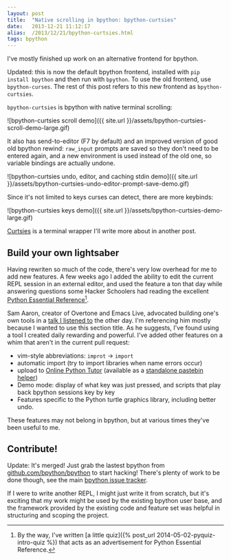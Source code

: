 ```yaml
---
layout: post
title:  "Native scrolling in bpython: bpython-curtsies"
date:   2013-12-21 11:12:17
alias:  /2013/12/21/bpython-curtsies.html
tags: bpython
---
```


I've mostly finished up work on an alternative frontend for bpython.

Updated: this is now the default bpython frontend,
installed with `pip install bpython`
and then run with `bpython`. To use the old frontend, use `bpython-curses`.
The rest of this post refers to this new frontend as `bpython-curtsies`.

`bpython-curtsies` is bpython with native terminal scrolling:

![bpython-curtsies scroll demo]({{ site.url }}/assets/bpython-curtsies-scroll-demo-large.gif)

It also has send-to-editor (F7 by default) and an improved version of
good old bpython rewind: `raw_input` prompts are saved so they don't need
to be entered again, and a new environment is used instead of the old one,
so variable bindings are actually undone.

![bpython-curtsies undo, editor, and caching stdin demo]({{ site.url }}/assets/bpython-curtsies-undo-editor-prompt-save-demo.gif)

Since it's not limited to keys curses can detect, there are more keybinds:

![bpython-curtsies keys demo]({{ site.url }}/assets/bpython-curtsies-demo-large.gif)

[Curtsies](https://github.com/thomasballinger/curtsies) is a terminal wrapper I'll write more about in another
post.

Build your own lightsaber
-------------------------

Having rewriten so much of the code, there's very low overhead for me to add new
features. A few weeks ago I added the ability to edit the current REPL session in an
external editor, and used the feature a ton that day while answering questions
some Hacker Schoolers had reading the excellent
[Python Essential Reference](http://www.amazon.com/Python-Essential-Reference-4th-Edition/dp/0672329786)[^1].

Sam Aaron, creator of Overtone and Emacs Live, advocated building one's own tools in a [talk I listened to](http://www.infoq.com/presentations/Live-Programming) the other day.
I'm referencing him mostly because I wanted to use this section title.
As he suggests, I've found using a tool I created daily rewarding and powerful.
I've added other features on a whim that aren't in the current pull request:

* vim-style abbreviations: `improt` -> `import`
* automatic import (try to import libraries when name errors occur)
* upload to [Online Python Tutor](http://pythontutor.com/) (available as a [standalone pastebin helper](https://gist.github.com/thomasballinger/8106585))
* Demo mode: display of what key was just pressed, and scripts that
  play back bpython sessions key by key
* Features specific to the Python turtle graphics library, including better
  undo.

These features may not belong in bpython, but at various times they've been
useful to me.

Contribute!
-----------

Update: It's merged! Just grab the lastest bpython from
[github.com/bpython/bpython](https://github.com/bpython/bpython)
to start hacking! There's plenty of work to be done though, see the main
[bpython issue
tracker](https://github.com/bpython/bpython/issues).

If I were to write another REPL, I might just write it from scratch, but it's exciting that
my work might be used by the existing bpython user base, and the framework
provided by the existing code and feature set was
helpful in structuring and scoping the project.

[^1]: By the way, I've written [a little quiz]({% post_url 2014-05-02-pyquiz-intro-quiz %})
    that acts as an advertisement for Python Essential Reference.
